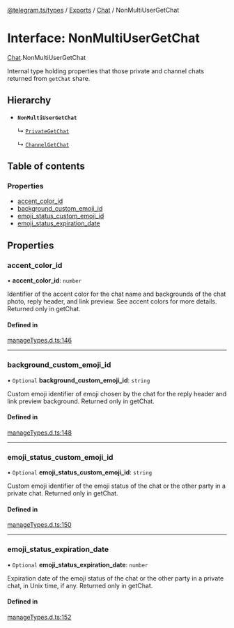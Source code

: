 [@telegram.ts/types](../README.md) / [Exports](../modules.md) / [Chat](../modules/Chat.md) / NonMultiUserGetChat

# Interface: NonMultiUserGetChat

[Chat](../modules/Chat.md).NonMultiUserGetChat

Internal type holding properties that those private and channel chats returned from `getChat` share.

## Hierarchy

- **`NonMultiUserGetChat`**

  ↳ [`PrivateGetChat`](Chat.PrivateGetChat.md)

  ↳ [`ChannelGetChat`](Chat.ChannelGetChat.md)

## Table of contents

### Properties

- [accent\_color\_id](Chat.NonMultiUserGetChat.md#accent_color_id)
- [background\_custom\_emoji\_id](Chat.NonMultiUserGetChat.md#background_custom_emoji_id)
- [emoji\_status\_custom\_emoji\_id](Chat.NonMultiUserGetChat.md#emoji_status_custom_emoji_id)
- [emoji\_status\_expiration\_date](Chat.NonMultiUserGetChat.md#emoji_status_expiration_date)

## Properties

### accent\_color\_id

• **accent\_color\_id**: `number`

Identifier of the accent color for the chat name and backgrounds of the chat photo, reply header, and link preview. See accent colors for more details. Returned only in getChat.

#### Defined in

[manageTypes.d.ts:146](https://github.com/telegramsjs/types/blob/d08200f/src/manageTypes.d.ts#L146)

___

### background\_custom\_emoji\_id

• `Optional` **background\_custom\_emoji\_id**: `string`

Custom emoji identifier of emoji chosen by the chat for the reply header and link preview background. Returned only in getChat.

#### Defined in

[manageTypes.d.ts:148](https://github.com/telegramsjs/types/blob/d08200f/src/manageTypes.d.ts#L148)

___

### emoji\_status\_custom\_emoji\_id

• `Optional` **emoji\_status\_custom\_emoji\_id**: `string`

Custom emoji identifier of the emoji status of the chat or the other party in a private chat. Returned only in getChat.

#### Defined in

[manageTypes.d.ts:150](https://github.com/telegramsjs/types/blob/d08200f/src/manageTypes.d.ts#L150)

___

### emoji\_status\_expiration\_date

• `Optional` **emoji\_status\_expiration\_date**: `number`

Expiration date of the emoji status of the chat or the other party in a private chat, in Unix time, if any. Returned only in getChat.

#### Defined in

[manageTypes.d.ts:152](https://github.com/telegramsjs/types/blob/d08200f/src/manageTypes.d.ts#L152)
